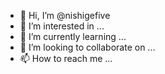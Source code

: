 - 👋 Hi, I’m @nishigefive
- 👀 I’m interested in ...
- 🌱 I’m currently learning ...
- 💞️ I’m looking to collaborate on ...
- 📫 How to reach me ...

<!---
nishigefive/nishigefive is a ✨ special ✨ repository because its `README.md` (this file) appears on your GitHub profile.
You can click the Preview link to take a look at your changes.
--->
